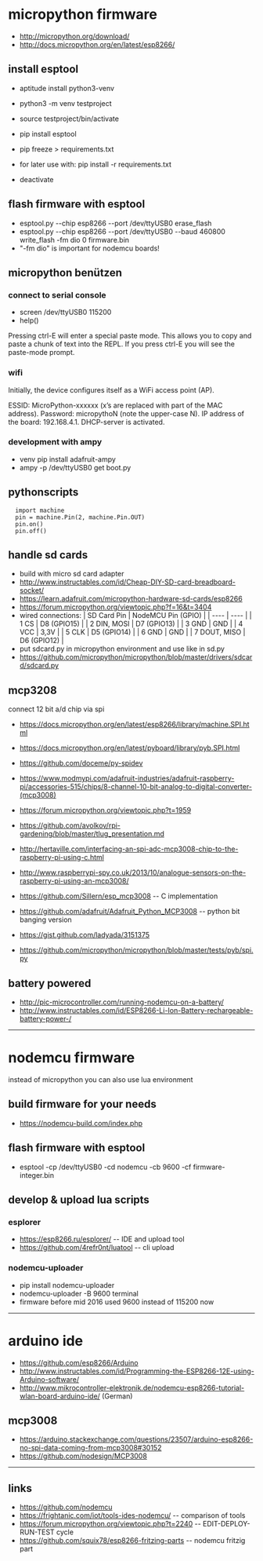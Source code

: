 # micropython firmware
* http://micropython.org/download/
* http://docs.micropython.org/en/latest/esp8266/

## install esptool 
* aptitude install python3-venv
* python3 -m venv testproject
* source testproject/bin/activate
* pip install esptool
* pip freeze > requirements.txt
 * for later use with: pip install -r requirements.txt

* deactivate

## flash firmware with esptool 
* esptool.py --chip esp8266 --port /dev/ttyUSB0 erase_flash 
* esptool.py --chip esp8266 --port /dev/ttyUSB0 --baud 460800 write_flash -fm dio 0 firmware.bin
 * "-fm dio" is important for nodemcu boards!

## micropython benützen
### connect to serial console
* screen /dev/ttyUSB0 115200
* help()

Pressing ctrl-E will enter a special paste mode. This allows you to copy and
paste a chunk of text into the REPL. If you press ctrl-E you will see the
paste-mode prompt.

### wifi
Initially, the device configures itself as a WiFi access point (AP).

ESSID: MicroPython-xxxxxx (x’s are replaced with part of the MAC address).
Password: micropythoN (note the upper-case N).
IP address of the board: 192.168.4.1.
DHCP-server is activated.

### development with ampy
* venv pip install adafruit-ampy
* ampy -p /dev/ttyUSB0 get boot.py


## pythonscripts

```
  import machine
  pin = machine.Pin(2, machine.Pin.OUT)
  pin.on()
  pin.off()
```

## handle sd cards
* build with micro sd card adapter
 * http://www.instructables.com/id/Cheap-DIY-SD-card-breadboard-socket/
* https://learn.adafruit.com/micropython-hardware-sd-cards/esp8266
* https://forum.micropython.org/viewtopic.php?f=16&t=3404
* wired connections:
| SD Card Pin | NodeMCU Pin (GPIO) |
| ---- | ---- |
| 1 CS   | D8 (GPIO15) |
| 2 DIN, MOSI  | D7 (GPIO13) |
| 3 GND  | GND |
| 4 VCC  | 3,3V |
| 5 CLK  | D5 (GPIO14) |
| 6 GND  | GND |
| 7 DOUT, MISO | D6 (GPIO12) |
* put sdcard.py in micropython environment and use like in sd.py
 * https://github.com/micropython/micropython/blob/master/drivers/sdcard/sdcard.py

## mcp3208
connect 12 bit a/d chip via spi
* https://docs.micropython.org/en/latest/esp8266/library/machine.SPI.html
 * https://docs.micropython.org/en/latest/pyboard/library/pyb.SPI.html
 * https://github.com/doceme/py-spidev
 * https://www.modmypi.com/adafruit-industries/adafruit-raspberry-pi/accessories-515/chips/8-channel-10-bit-analog-to-digital-converter-(mcp3008)

* https://forum.micropython.org/viewtopic.php?t=1959
* https://github.com/avolkov/rpi-gardening/blob/master/tlug_presentation.md
* http://hertaville.com/interfacing-an-spi-adc-mcp3008-chip-to-the-raspberry-pi-using-c.html
* http://www.raspberrypi-spy.co.uk/2013/10/analogue-sensors-on-the-raspberry-pi-using-an-mcp3008/
 * https://github.com/Sillern/esp_mcp3008 -- C implementation
* https://github.com/adafruit/Adafruit_Python_MCP3008 -- python bit banging version
 * https://gist.github.com/ladyada/3151375 
 * https://github.com/micropython/micropython/blob/master/tests/pyb/spi.py


## battery powered
* http://pic-microcontroller.com/running-nodemcu-on-a-battery/
* http://www.instructables.com/id/ESP8266-Li-Ion-Battery-rechargeable-battery-power-/

----
# nodemcu firmware
instead of micropython you can also use lua environment

## build firmware for your needs
* https://nodemcu-build.com/index.php

## flash firmware with esptool
* esptool -cp /dev/ttyUSB0 -cd nodemcu -cb 9600 -cf firmware-integer.bin

## develop & upload lua scripts
### esplorer
* https://esp8266.ru/esplorer/ -- IDE and upload tool
 * https://github.com/4refr0nt/luatool -- cli upload

### nodemcu-uploader
* pip install nodemcu-uploader
* nodemcu-uploader -B 9600 terminal
 * firmware before mid 2016 used 9600 instead of 115200 now

----
# arduino ide 
* https://github.com/esp8266/Arduino
* http://www.instructables.com/id/Programming-the-ESP8266-12E-using-Arduino-software/
* http://www.mikrocontroller-elektronik.de/nodemcu-esp8266-tutorial-wlan-board-arduino-ide/ (German)

## mcp3008
* https://arduino.stackexchange.com/questions/23507/arduino-esp8266-no-spi-data-coming-from-mcp3008#30152
* https://github.com/nodesign/MCP3008

----
## links
* https://github.com/nodemcu
* https://frightanic.com/iot/tools-ides-nodemcu/ -- comparison of tools
* https://forum.micropython.org/viewtopic.php?t=2240 -- EDIT-DEPLOY-RUN-TEST cycle
* https://github.com/squix78/esp8266-fritzing-parts -- nodemcu fritzig part
